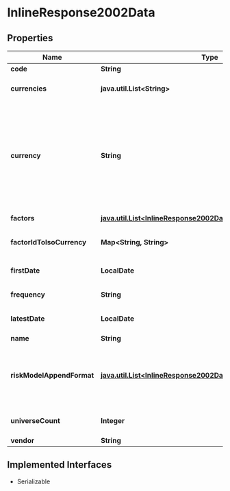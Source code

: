 

# InlineResponse2002Data


## Properties

Name | Type | Description | Notes
------------ | ------------- | ------------- | -------------
**code** | **String** | Model code | 
**currencies** | **java.util.List&lt;String&gt;** | Currencies that can be used with the model | 
**currency** | **String** | ISO-4217 currency code for risk model and holdings data to fetch and use. Ignored only for composite asset definitions provided as inputs via &#39;compositeAssets&#39; field. | 
**factors** | [**java.util.List&lt;InlineResponse2002DataFactors&gt;**](InlineResponse2002DataFactors.md) | Factors of the model | 
**factorIdToIsoCurrency** | **Map&lt;String, String&gt;** | Map of currency factor IDs to ISO currency code. | 
**firstDate** | **LocalDate** | **(since 1.12.0)**  Date format YYYY-MM-DD. | 
**frequency** | **String** | Frequency of the model | 
**latestDate** | **LocalDate** | **(since 1.12.0)**  Date format YYYY-MM-DD. | 
**name** | **String** | Model name | 
**riskModelAppendFormat** | [**java.util.List&lt;InlineResponse2002DataRiskModelAppendFormat&gt;**](InlineResponse2002DataRiskModelAppendFormat.md) | List of fields which are supported by the risk model for appending additional asset data |  [optional]
**universeCount** | **Integer** | Total universe count of the model | 
**vendor** | **String** | Model vendor | 


## Implemented Interfaces

* Serializable


